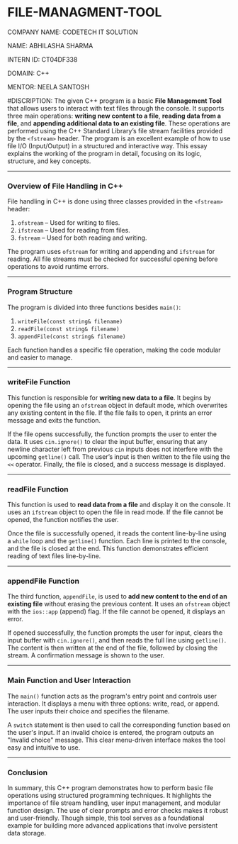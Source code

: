 # FILE-MANAGMENT-TOOL
COMPANY NAME: CODETECH IT SOLUTION

NAME: ABHILASHA SHARMA

INTERN ID: CT04DF338

DOMAIN: C++

MENTOR: NEELA SANTOSH

#DISCRIPTION:
The given C++ program is a basic **File Management Tool** that allows users to interact with text files through the console. It supports three main operations: **writing new content to a file**, **reading data from a file**, and **appending additional data to an existing file**. These operations are performed using the C++ Standard Library’s file stream facilities provided by the `<fstream>` header. The program is an excellent example of how to use file I/O (Input/Output) in a structured and interactive way. This essay explains the working of the program in detail, focusing on its logic, structure, and key concepts.

---

### **Overview of File Handling in C++**

File handling in C++ is done using three classes provided in the `<fstream>` header:

1. `ofstream` – Used for writing to files.
2. `ifstream` – Used for reading from files.
3. `fstream` – Used for both reading and writing.

The program uses `ofstream` for writing and appending and `ifstream` for reading. All file streams must be checked for successful opening before operations to avoid runtime errors.

---

### **Program Structure**

The program is divided into three functions besides `main()`:

1. `writeFile(const string& filename)`
2. `readFile(const string& filename)`
3. `appendFile(const string& filename)`

Each function handles a specific file operation, making the code modular and easier to manage.

---

### **writeFile Function**

This function is responsible for **writing new data to a file**. It begins by opening the file using an `ofstream` object in default mode, which overwrites any existing content in the file. If the file fails to open, it prints an error message and exits the function.

If the file opens successfully, the function prompts the user to enter the data. It uses `cin.ignore()` to clear the input buffer, ensuring that any newline character left from previous `cin` inputs does not interfere with the upcoming `getline()` call. The user’s input is then written to the file using the `<<` operator. Finally, the file is closed, and a success message is displayed.

---

### **readFile Function**

This function is used to **read data from a file** and display it on the console. It uses an `ifstream` object to open the file in read mode. If the file cannot be opened, the function notifies the user.

Once the file is successfully opened, it reads the content line-by-line using a `while` loop and the `getline()` function. Each line is printed to the console, and the file is closed at the end. This function demonstrates efficient reading of text files line-by-line.

---

### **appendFile Function**

The third function, `appendFile`, is used to **add new content to the end of an existing file** without erasing the previous content. It uses an `ofstream` object with the `ios::app` (append) flag. If the file cannot be opened, it displays an error.

If opened successfully, the function prompts the user for input, clears the input buffer with `cin.ignore()`, and then reads the full line using `getline()`. The content is then written at the end of the file, followed by closing the stream. A confirmation message is shown to the user.

---

### **Main Function and User Interaction**

The `main()` function acts as the program's entry point and controls user interaction. It displays a menu with three options: write, read, or append. The user inputs their choice and specifies the filename.

A `switch` statement is then used to call the corresponding function based on the user's input. If an invalid choice is entered, the program outputs an "Invalid choice" message. This clear menu-driven interface makes the tool easy and intuitive to use.

---

### **Conclusion**

In summary, this C++ program demonstrates how to perform basic file operations using structured programming techniques. It highlights the importance of file stream handling, user input management, and modular function design. The use of clear prompts and error checks makes it robust and user-friendly. Though simple, this tool serves as a foundational example for building more advanced applications that involve persistent data storage.
